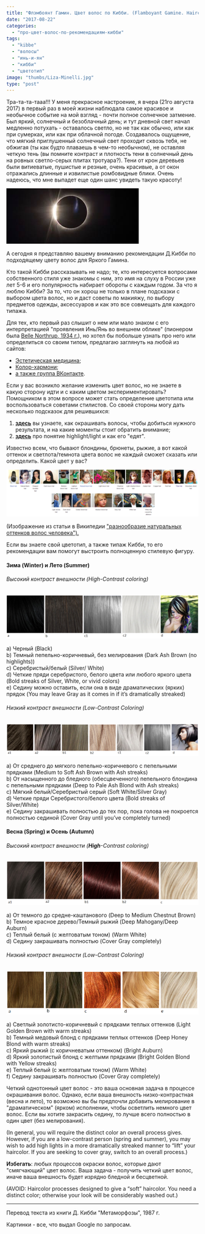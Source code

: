 ```yaml
---
title: "Флэмбоянт Гамин. Цвет волос по Кибби. (Flamboyant Gamine. Haircolor parameters by Kibbe)"
date: "2017-08-22"
categories:
  - "про-цвет-волос-по-рекомендациям-кибби"
tags:
  - "kibbe"
  - "волосы"
  - "инь-и-ян"
  - "кибби"
  - "цветотип"
image: "thumbs/Liza-Minelli.jpg"
type: "post"
---
```


Тра-та-та-тааа!!! У меня прекрасное настроение, я вчера (21го августа 2017) в
первый раз в моей жизни наблюдала самое красивое и необычное событие на мой
взгляд - почти полное солнечное затмение. Был яркий, солнечный и безоблачный
день; и тут дневной свет начал медленно потухать - оставалось светло, но не так
как обычно, или как при сумерках, или как при облачной погоде. Создавалось
ощущение, что мягкий приглушенный солнечный свет проходит сквозь тебя, не
обжигая (ты как будто плаваешь в чем-то необычном), не оставляя четкую тень (вы
помните контраст и плотность тени в солнечный день на ровных светло-серых плитах
тротуара?). Тени от крон деревьев были витиеватые, пушистые и резные, очень
красивые, а от окон отражались длинные и извилистые ромбовидные блики. Очень
надеюсь, что мне выпадет еще один шанс увидеть такую красоту!

![](./images/images.jpg)

А сегодня я представляю вашему вниманию рекомендации Д.Кибби по подходящему
цвету волос для Яркого Гамина.

Кто такой Кибби рассказывать не надо; те, кто интересуется вопросами
собственного стиля уже знакомы с ним, это имя на слуху в России уже лет 5-6 и
его популярность набирает обороты с каждым годом. За что я люблю Кибби? За то,
что он хорош не только в плане подсказки с выбором цвета волос, но и даст советы
по макияжу, по выбору предметов одежды, аксессуаров и как это все совмещать для
каждого типажа.

Для тех, кто первый раз слышит о нем или мало знаком с его интерпретацией
"проявления Инь/Янь во внешнем облике" (пионером была
[Belle Northrup, 1934 г.](../2017-09-05-истоки-теории-о-проявлении-иньян-во-вн)),
но хотел бы побольше узнать про него или определиться со своим типом, предлагаю
заглянуть на любой из сайтов:

- [Эстетическая медицина](http://its-possible.ru/tags-search/?tags=%C4%FD%E2%E8%E4%20%CA%E8%E1%E1%E8);
- [Колор-хармони](http://color-harmony.livejournal.com/);
- [а также группа ВКонтакте](https://vk.com/kibbe?w=wall-76498034_4063).

Если у вас возникло желание изменить цвет волос, но не знаете в какую сторону
идти и с каким цветом экспериментировать? Помощником в этом вопросе может стать
определение цветотипа или воспользоваться советами стилистов. Со своей стороны
могу дать несколько подсказок для решившихся:

1. [**здесь**](../2016-09-18-как-выбрать-правильную-краску-и-что-ну) вы узнаете,
   как окрашивать волосы, чтобы добиться нужного результата, и на какие моменты
   стоит обратить внимание;
2. [**здесь**](../2017-03-29-кое-что-еще-о-цвете-волос-highlights-lights) про
   понятие highlight/light и как его "едят".

Известно всем, что бывают блондины, брюнеты, рыжие, а вот какой оттенок и
светлота/темнота цвета волос не каждый сможет сказать или определить. Какой цвет
у вас?

![](./images/Range-1024x250.png)

(Изображение из статьи в Википедии
["разнообразие натуральных оттенков волос человека").](https://en.wikipedia.org/wiki/Human_hair_color)

Если вы знаете свой цветотип, а также типаж Кибби, то его рекомендации вам
помогут выстроить полноценную стилевую фигуру.

#### **Зима (Winter) и Лето (Summer)**

###### _Высокий контраст внешности (High-Contrast coloring)_

![](./images/CoolHC-1-1024x233.png)

a) Черный (Black)  
b) Темный пепельно-коричневый, без мелирования (Dark Ash Brown (no highlights))  
c) Серебристый/белый (Silver/ White)  
d) Четкие пряди серебристого, белого цвета или любого яркого цвета (Bold streaks
of Silver, White, or vivid colors)  
e) Седину можно оставить, если она в виде драматических (ярких) прядок (You may
leave Gray as it comes in if it’s dramatically streaked)

###### _Низкий контраст внешности  (Low-Contrast Coloring)_

![](./images/CoolLC-1024x172.png)

a) От среднего до мягкого пепельно-коричневого с пепельными прядками (Medium to
Soft Ash Brown with Ash streaks)  
b) От насыщенного до бледного (обесцвеченного) пепельного блондина с пепельными
прядками (Deep to Pale Ash Blond with Ash streaks)  
c) Мягкий белый/Серебристый серый (Soft White/Silver Gray)  
d) Четкие пряди Серебристого/белого цвета (Bold streaks of Silver/White)  
e) Седину закрашивать полностью до тех пор, пока голова не покроется полностью
сединой (Cover Gray until you’ve completely turned)

#### **Весна (****Spring****) и** **Осень (****Autumn****)**

###### _Высокий контраст внешности (__High__\-__Contrast_ _coloring__)_

![](./images/WarmHC-1-1024x234.png)

a) От темного до средне-каштанового (Deep to Medium Chestnut Brown)  
b) Темное красное дерево/Темный рыжий (Deep Mahogany/Deep Auburn)  
c) Теплый белый (с желтоватым тоном) (Warm White)  
d) Седину закрашивать полностью (Cover Gray completely)

###### _Низкий_ _контраст_ _внешности_ _(Low-Contrast Coloring)_

![](./images/WarmLC.png)

a) Светлый золотисто-коричневый с прядками теплых оттенков (Light Golden Brown
with warm streaks)  
b) Темный медовый блонд с прядками теплых оттенков (Deep Honey Blond with warm
streaks)  
c) Яркий рыжий (с коричневатым оттенком) (Bright Auburn)  
d) Яркий золотистый блонд с желтыми прядками (Bright Golden Blond with Yellow
streaks)  
e) Теплый белый (с желтоватым тоном) (Warm White)  
f) Седину закрашивать полностью (Cover Gray completely)

Четкий однотонный цвет волос - это ваша основная задача в процессе окрашивания
волос. Однако, если ваша внешность низко-контрастная (весна и лето), то возможно
вы бы предпочли добавить мелирование в "драматическом" (ярком) исполнении, чтобы
осветлить немного цвет волос. Если вы хотите закрасить седину, то лучше всего
полностью в один цвет (без мелирования).

(In general, you will require the distinct color an overall process gives.
However, if you are a low-contrast person (spring and summer), you may wish to
add high lights in a more dramatically streaked manner to “lift” your haircolor.
If you are seeking to cover gray, switch to an overall process.)

**Избегать**: любых процессов окраски волос, которые дают "смягчающий" цвет
волос. Ваша задача - получить четкий цвет волос, иначе ваша внешность будет
изрядно бледной и бесцветной.

(AVOID: Haircolor processes designed to give a “soft” haircolor. You need a
distinct color; otherwise your look will be considerably washed out.)

* * *

Перевод текста из книги Д. Кибби "Метаморфозы", 1987 г.

Картинки - все, что выдал Google по запросам.
